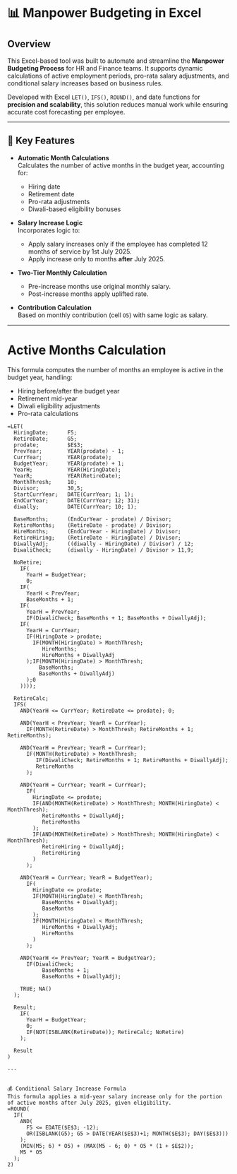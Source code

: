 # 📊 Manpower Budgeting in Excel

## Overview

This Excel-based tool was built to automate and streamline the **Manpower Budgeting Process** for HR and Finance teams. It supports dynamic calculations of active employment periods, pro-rata salary adjustments, and conditional salary increases based on business rules.

Developed with Excel `LET()`, `IFS()`, `ROUND()`, and date functions for **precision and scalability**, this solution reduces manual work while ensuring accurate cost forecasting per employee.

---

## 🔧 Key Features

- **Automatic Month Calculations**  
  Calculates the number of active months in the budget year, accounting for:
  - Hiring date
  - Retirement date
  - Pro-rata adjustments
  - Diwali-based eligibility bonuses

- **Salary Increase Logic**  
  Incorporates logic to:
  - Apply salary increases only if the employee has completed 12 months of service by 1st July 2025.
  - Apply increase only to months **after** July 2025.

- **Two-Tier Monthly Calculation**  
  - Pre-increase months use original monthly salary.
  - Post-increase months apply uplifted rate.

- **Contribution Calculation**  
  Based on monthly contribution (cell `O5`) with same logic as salary.

---

# Active Months Calculation

This formula computes the number of months an employee is active in the budget year, handling:

- Hiring before/after the budget year  
- Retirement mid-year  
- Diwali eligibility adjustments  
- Pro-rata calculations
```excel
=LET(
  HiringDate;      F5;
  RetireDate;      G5;
  prodate;         $E$3;
  PrevYear;        YEAR(prodate) - 1;
  CurrYear;        YEAR(prodate);
  BudgetYear;      YEAR(prodate) + 1;
  YearH;           YEAR(HiringDate);
  YearR;           YEAR(RetireDate);
  MonthThresh;     10;
  Divisor;         30,5;
  StartCurrYear;   DATE(CurrYear; 1; 1);
  EndCurYear;      DATE(CurrYear; 12; 31);
  diwally;         DATE(CurrYear; 10; 1);

  BaseMonths;      (EndCurYear - prodate) / Divisor;
  RetireMonths;    (RetireDate - prodate) / Divisor;
  HireMonths;      (EndCurYear - HiringDate) / Divisor;
  RetireHiring;    (RetireDate - HiringDate) / Divisor;
  DiwallyAdj;      ((diwally - HiringDate) / Divisor) / 12;
  DiwaliCheck;     (diwally - HiringDate) / Divisor > 11,9;

  NoRetire;
    IF(
      YearH = BudgetYear;
      0;
    IF(
      YearH < PrevYear;
      BaseMonths + 1;
    IF(
      YearH = PrevYear;
      IF(DiwaliCheck; BaseMonths + 1; BaseMonths + DiwallyAdj);
    IF(
      YearH = CurrYear;
      IF(HiringDate > prodate;
        IF(MONTH(HiringDate) > MonthThresh;
           HireMonths;
           HireMonths + DiwallyAdj
      );IF(MONTH(HiringDate) > MonthThresh;
          BaseMonths;
          BaseMonths + DiwallyAdj)
      );0
    ))));

  RetireCalc;
  IFS(
    AND(YearH <= CurrYear; RetireDate <= prodate); 0;

    AND(YearH < PrevYear; YearR = CurrYear);
      IF(MONTH(RetireDate) > MonthThresh; RetireMonths + 1; RetireMonths);

    AND(YearH = PrevYear; YearR = CurrYear);
      IF(MONTH(RetireDate) > MonthThresh;
         IF(DiwaliCheck; RetireMonths + 1; RetireMonths + DiwallyAdj);
         RetireMonths
      );

    AND(YearH = CurrYear; YearR = CurrYear);
      IF(
        HiringDate <= prodate;
        IF(AND(MONTH(RetireDate) > MonthThresh; MONTH(HiringDate) < MonthThresh);
           RetireMonths + DiwallyAdj;
           RetireMonths
        );
        IF(AND(MONTH(RetireDate) > MonthThresh; MONTH(HiringDate) < MonthThresh);
           RetireHiring + DiwallyAdj;
           RetireHiring
        )
      );

    AND(YearH = CurrYear; YearR = BudgetYear);
      IF(
        HiringDate <= prodate;
        IF(MONTH(HiringDate) < MonthThresh;
           BaseMonths + DiwallyAdj;
           BaseMonths
        );
        IF(MONTH(HiringDate) < MonthThresh;
           HireMonths + DiwallyAdj;
           HireMonths
        )
      );

    AND(YearH <= PrevYear; YearR = BudgetYear);
      IF(DiwaliCheck;
           BaseMonths + 1;
           BaseMonths + DiwallyAdj);

    TRUE; NA()
  );

  Result;
    IF(
      YearH = BudgetYear;
      0;
      IF(NOT(ISBLANK(RetireDate)); RetireCalc; NoRetire)
    );

  Result
)

---


💰 Conditional Salary Increase Formula
This formula applies a mid-year salary increase only for the portion of active months after July 2025, given eligibility.
=ROUND(
  IF(
    AND(
      F5 <= EDATE($E$3; -12);
      OR(ISBLANK(G5); G5 > DATE(YEAR($E$3)+1; MONTH($E$3); DAY($E$3)))
    );
    (MIN(M5; 6) * O5) + (MAX(M5 - 6; 0) * O5 * (1 + $E$2));
    M5 * O5
  );
2)
